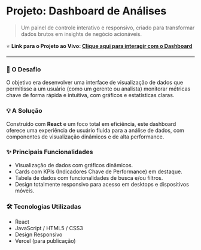 # Projeto: Dashboard de Análises

> Um painel de controle interativo e responsivo, criado para transformar dados brutos em insights de negócio acionáveis.

⭐ **Link para o Projeto ao Vivo: [Clique aqui para interagir com o Dashboard](https://projetoportifolio-petshov1.vercel.app/login)**

---

### 🎯 O Desafio
O objetivo era desenvolver uma interface de visualização de dados que permitisse a um usuário (como um gerente ou analista) monitorar métricas chave de forma rápida e intuitiva, com gráficos e estatísticas claras.

### 💡 A Solução
Construído com **React** e um foco total em eficiência, este dashboard oferece uma experiência de usuário fluida para a análise de dados, com componentes de visualização dinâmicos e de alta performance.

### ✨ Principais Funcionalidades
- Visualização de dados com gráficos dinâmicos.
- Cards com KPIs (Indicadores Chave de Performance) em destaque.
- Tabela de dados com funcionalidades de busca e/ou filtros.
- Design totalmente responsivo para acesso em desktops e dispositivos móveis.

### 🛠️ Tecnologias Utilizadas
- React
- JavaScript / HTML5 / CSS3
- Design Responsivo
- Vercel (para publicação)
